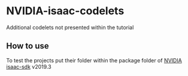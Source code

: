 # NVIDIA-isaac-codelets
Additional codelets not presented within the tutorial

## How to use

To test the projects put their folder within the package folder of [NVIDIA isaac-sdk](https://developer.nvidia.com/isaac-sdk) v2019.3
